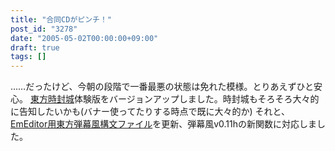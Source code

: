 ```yaml
---
title: "合同CDがピンチ！"
post_id: "3278"
date: "2005-05-02T00:00:00+09:00"
draft: true
tags: []
---
```



……だったけど、今朝の段階で一番最悪の状態は免れた模様。とりあえずひと安心。 [東方時封城](https://danmaq.com/!/thA/)体験版をバージョンアップしました。時封城もそろそろ大々的に告知したいかも(バナー使ってたりする時点で既に大々的か)  それと、[EmEditor用東方弾幕風構文ファイル](https://danmaq.com/emeditor-danmakufu)を更新、弾幕風v0.11hの新関数に対応しました。
